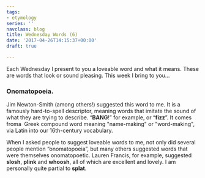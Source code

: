 ```yaml
---
tags:
- etymology
series: ''
navclass: blog
title: Wednesday Words (6)
date: '2017-04-26T14:15:37+00:00'
draft: true

---
```

Each Wednesday I present to you a loveable word and what it means. These are words that look or sound pleasing. This week I bring to you...


### Onomatopoeia.
<!--more-->




Jim Newton-Smith (among others!) suggested this word to me. It is a famously hard-to-spell descriptor, meaning words that imitate the sound of what they are trying to describe. “**BANG**!” for example, or “**fizz**”. It comes froma  Greek compound word meaning "name-making" or "word-making", via Latin into our 16th-century vocabulary.

When  I asked people to suggest loveable words to me, not only did several people mention “onomatopoeia”, but many others suggested words that were themselves onomatopoetic. Lauren Francis, for example, suggested **slosh**, **plink** and **whoosh**, all of which are excellent and lovely. I am personally quite partial to **splat**.